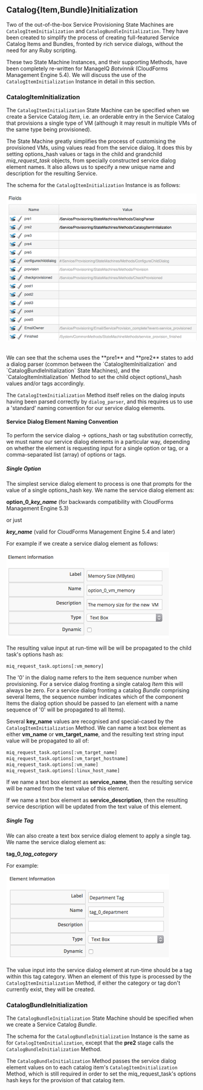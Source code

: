 ## Catalog{Item,Bundle}Initialization

Two of the out-of-the-box Service Provisioning State Machines are `CatalogItemInitialization` and `CatalogBundleInitialization`. They have been created to simplify the process of creating full-featured Service Catalog Items and Bundles, fronted by rich service dialogs, without the need for any Ruby scripting.

These two State Machine Instances, and their supporting Methods, have been completely re-written for ManageIQ _Botvinnik_ (CloudForms Management Engine 5.4). We will discuss the use of the `CatalogItemInitialization` Instance in detail in this section.

### CatalogItemInitialization

The `CatalogItemInitialization` State Machine can be specified when we create a Service Catalog _Item_, i.e. an orderable entry in the Service Catalog that provisions a single type of VM (although it may result in multiple VMs of the same type being provisioned).

The State Machine greatly simplifies the process of customising the provisioned VMs, using values read from the service dialog. It does this by setting options\_hash values or tags in the child and grandchild _miq\_request\_task_ objects, from specially constructed service dialog element names. It also allows us to specify a new unique name and description for the resulting Service.

The schema for the `CatalogItemInitialization` Instance is as follows:


![screenshot](images/screenshot7.png?)

<br>
We can see that the schema uses the **pre1** and **pre2** states to add a dialog parser (common between the `CatalogItemInitialization` and `CatalogBundleInitialization` State Machines), and the `CatalogItemInitialization` Method to set the child object options\_hash values and/or tags accordingly.

The `CatalogItemInitialization` Method itself relies on the dialog inputs having been parsed correctly by `dialog_parser`, and this requires us to use a 'standard' naming convention for our service dialog elements.

#### Service Dialog Element Naming Convention

To perform the service dialog -> options_hash or tag substitution correctly, we must name our service dialog elements in a particular way, depending on whether the element is requesting input for a single option or tag, or a comma-separated list (array) of options or tags.

##### Single Option

The simplest service dialog element to process is one that prompts for the value of a single options\_hash key. We name the service dialog element as:

**option\_0\__key\_name_** (for backwards compatibility with CloudForms Management Engine 5.3)

or just

**_key\_name_** (valid for CloudForms Management Engine 5.4 and later)

For example if we create a service dialog element as follows:

![screenshot](images/screenshot9.png)

The resulting value input at run-time will be will be propagated to the child task's options hash as:

```
miq_request_task.options[:vm_memory]
```


The '0' in the  dialog name refers to the item sequence number when provisioning. For a service dialog fronting a single catalog _Item_ this will always be zero. For a service dialog fronting a catalog _Bundle_ comprising several Items, the sequence number indicates which of the component Items the dialog option should be passed to (an element with a name sequence of '0' will be propagated to all Items).

Several **key\_name** values are recognised and special-cased by the `CatalogItemInitialization` Method. We can name a text box element as either **vm\_name** or **vm\_target\_name**, and the resulting text string input value will be propagated to all of:

```
miq_request_task.options[:vm_target_name]
miq_request_task.options[:vm_target_hostname]
miq_request_task.options[:vm_name]
miq_request_task.options[:linux_host_name]
```

If we name a text box element as **service\_name**, then the resulting service will be named from the text value of this element.

If we name a text box element as **service\_description**, then the resulting service description will be updated from the text value of this element.

##### Single Tag

We can also create a text box service dialog element to apply a single tag. We name the service dialog element as:

**tag\_0\__tag\_category_**

For example:

![screenshot](images/screenshot10.png)

The value input into the service dialog element at run-time should be a tag within this tag category. When an element of this type is processed by the `CatalogItemInitialization` Method, if either the category or tag don't currently exist, they will be created.

### CatalogBundleInitialization

The `CatalogBundleInitialization` State Machine should be specified when we create a Service Catalog _Bundle_.

The schema for the `CatalogBundleInitialization` Instance is the same as for `CatalogItemInitialization`, except that the **pre2** stage calls the `CatalogBundleInitialization` Method.

The `CatalogBundleInitialization` Method passes the service dialog element values on to each catalog item's `CatalogItemInitialization` Method, which is still required in order to set the miq\_request\_task's options hash keys for the provision of that catalog item.
